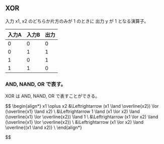 
## XOR

入力 x1, x2 のどちらか片方のみが 1 のときに 出力 y が 1 となる演算子。

| 入力A | 入力B | 出力 |
|---|---|---|
| 0 | 0 | 0 |
| 0 | 1 | 1 |
| 1 | 0 | 1 |
| 1 | 1 | 0 |

### AND, NAND, OR で表す。

XOR は AND, NAND, OR で表すことができる。

$$
\begin{align*}
x1 \oplus x2 &\Leftrightarrow
                (x1 \land \overline{x2})
                \lor (\overline{x1} \land x2) \\
             &\Leftrightarrow
                1
                \land (x1 \lor x2)
                \land (\overline{x1} \lor \overline{x2})
                \land 1 \\
             &\Leftrightarrow
                (x1 \lor x2)
                \land (\overline{x1} \lor \overline{x2}) \\
             &\Leftrightarrow
                (x1 \lor x2)
                \land \overline{(x1 \land x2)} \\
\end{align*}

$$
